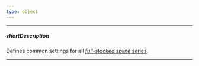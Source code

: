 ```yaml
---
type: object
---
```

---
##### shortDescription
Defines common settings for all [*full-stacked spline* series](/api-reference/20%20Data%20Visualization%20Widgets/10%20dxChart/5%20Series%20Types/FullStackedSplineSeries '/Documentation/ApiReference/Data_Visualization_Widgets/dxChart/Series_Types/FullStackedSplineSeries/').

---
